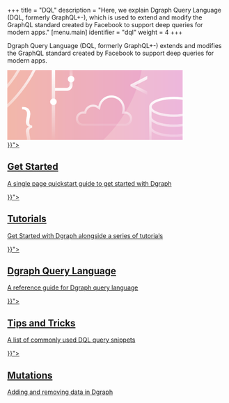 +++
title = "DQL"
description = "Here, we explain Dgraph Query Language (DQL, formerly GraphQL+-), which is used to extend and modify the GraphQL standard created by Facebook to support deep queries for modern apps."
[menu.main]
  identifier = "dql"
  weight = 4
+++

<div class="landing">
  <div class="hero">
    <p>
      Dgraph Query Language (DQL, formerly GraphQL+-)  extends and modifies
      the GraphQL standard created by Facebook to support deep queries for
      modern apps.
    </p>
    <img class="hero-deco" src="/images/hero-deco_403x160.png" />
  </div>
  <div class="item">
    <div class="icon"><i class="lni lni-play" aria-hidden="true"></i></div>
    <a  href="{{< relref "../get-started/index.md">}}">
      <h2>Get Started</h2>
      <p>
        A single page quickstart guide to get started with Dgraph
      </p>
    </a>
  </div>
  <div class="item">
    <div class="icon"><i class="lni lni-book" aria-hidden="true"></i></div>
    <a href="{{< relref "../tutorials/_index.md">}}">
      <h2>Tutorials</h2>
      <p>
        Get Started with Dgraph alongside a series of tutorials
      </p>
    </a>
  </div>
  <div class="item">
    <div class="icon"><i class="fa fa-code-fork" aria-hidden="true"></i></div>
    <a href="{{< relref "../query-language/_index.md">}}">
      <h2>Dgraph Query Language</h2>
      <p>
        A reference guide for Dgraph query language
      </p>
    </a>
  </div>

  <div class="item">
    <div class="icon"><i class="lni lni-graduation" aria-hidden="true"></i></div>
    <a href="{{< relref "../tips/_index.md">}}">
      <h2>Tips and Tricks</h2>
      <p>
        A list of commonly used DQL query snippets
      </p>
    </a>
  </div>
  <div class="item">
    <div class="icon"><i class="lni lni-code-alt" aria-hidden="true"></i></div>
  </div>
  <div class="item">
    <div class="icon"><i class="lni lni-cogs" aria-hidden="true"></i></div>
    <a href="{{< relref "../mutations/_index.md">}}">
      <h2>Mutations</h2>
      <p>
        Adding and removing data in Dgraph
      </p>
    </a>
  </div>

</div>

<style>
  ul.contents {
    display: none;
  }
</style>

